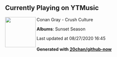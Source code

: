 ## Currently Playing on YTMusic

[<img align="left" width="100" src="https://lh3.googleusercontent.com/UsVCMLjHuXF88kZU-mDEvjpJcjEG-hBfe_59DwGIvvtHKXN59Unpp_3P2HQ9hx3uUvvD0W-skRwX4tNn">](https://music.youtube.com/channel/UCDfnnzgPNShOXOYM9V4QIsQ)

Conan Gray - Crush Culture

**Albums**: Sunset Season

Last updated at 08/27/2020 16:45

#### Generated with [20chan/github-now](https://github.com/20chan/github-now)


<!--
**20chan/20chan** is a ✨ _special_ ✨ repository because its `README.md` (this file) appears on your GitHub profile.

Here are some ideas to get you started:

- 🔭 I’m currently working on ...
- 🌱 I’m currently learning ...
- 👯 I’m looking to collaborate on ...
- 🤔 I’m looking for help with ...
- 💬 Ask me about ...
- 📫 How to reach me: ...
- 😄 Pronouns: ...
- ⚡ Fun fact: ...
-->
